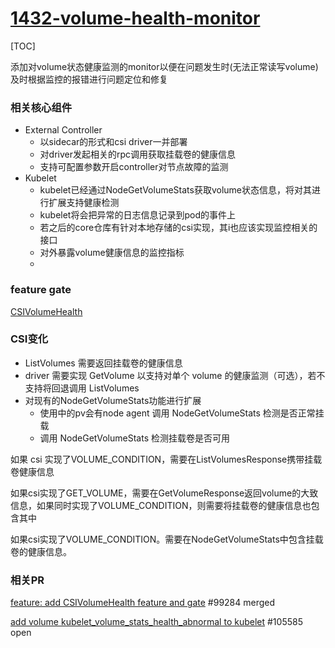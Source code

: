 # [1432-volume-health-monitor](https://github.com/kubernetes/enhancements/tree/master/keps/sig-storage/1432-volume-health-monitor)

[TOC]

添加对volume状态健康监测的monitor以便在问题发生时(无法正常读写volume)及时根据监控的报错进行问题定位和修复


### 相关核心组件

- External Controller
  - 以sidecar的形式和csi driver一并部署
  - 对driver发起相关的rpc调用获取挂载卷的健康信息
  - 支持可配置参数开启controller对节点故障的监测
- Kubelet
  - kubelet已经通过NodeGetVolumeStats获取volume状态信息，将对其进行扩展支持健康检测
  - kubelet将会把异常的日志信息记录到pod的事件上
  - 若之后的core仓库有针对本地存储的csi实现，其i也应该实现监控相关的接口
  - 对外暴露volume健康信息的监控指标
  - 

### feature gate

[CSIVolumeHealth](https://github.com/kubernetes/kubernetes/blob/a1e8a5bf39d48719dfbcf49ea09223ee04840502/pkg/features/kube_features.go#L702)



### CSI变化

- ListVolumes 需要返回挂载卷的健康信息
- driver 需要实现 GetVolume 以支持对单个 volume 的健康监测（可选），若不支持将回退调用 ListVolumes
- 对现有的NodeGetVolumeStats功能进行扩展
  - 使用中的pv会有node agent 调用 NodeGetVolumeStats 检测是否正常挂载
  - 调用 NodeGetVolumeStats 检测挂载卷是否可用

如果 csi 实现了VOLUME_CONDITION，需要在ListVolumesResponse携带挂载卷健康信息

如果csi实现了GET_VOLUME，需要在GetVolumeResponse返回volume的大致信息，如果同时实现了VOLUME_CONDITION，则需要将挂载卷的健康信息也包含其中

如果csi实现了VOLUME_CONDITION。需要在NodeGetVolumeStats中包含挂载卷的健康信息。



### 相关PR

[feature: add CSIVolumeHealth feature and gate](https://github.com/kubernetes/kubernetes/pull/99284/files#) #99284 merged

[add volume kubelet_volume_stats_health_abnormal to kubelet](https://github.com/kubernetes/kubernetes/pull/105585/files#) #105585 open
